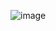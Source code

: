 
![image](https://user-images.githubusercontent.com/125310309/223755500-a3300317-0c59-49fc-ab42-bd8e75dcfad0.png)
